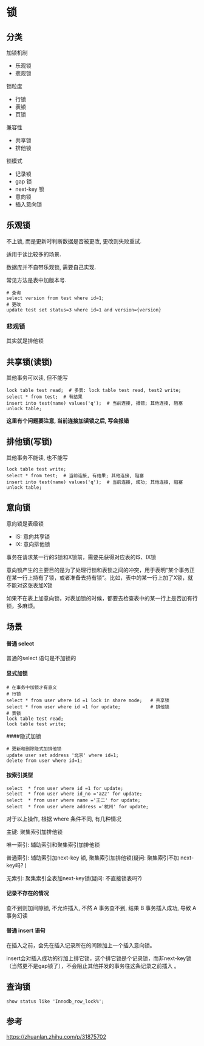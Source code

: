 # 锁

## 分类

加锁机制

- 乐观锁
- 悲观锁

锁粒度

- 行锁
- 表锁
- 页锁

兼容性

- 共享锁
- 排他锁

锁模式

- 记录锁
- gap 锁
- next-key 锁
- 意向锁
- 插入意向锁



## 乐观锁

不上锁, 而是更新时判断数据是否被更改, 更改则失败重试. 

适用于读比较多的场景.

数据库并不自带乐观锁, 需要自己实现.

常见方法是表中加版本号.

```mysql
# 查询
select version from test where id=1;
# 更改
update test set status=3 where id=1 and version={version}
```

### 悲观锁

其实就是排他锁

## 共享锁(读锁)

其他事务可以读, 但不能写

```mysql
lock table test read;  # 多表: lock table test read, test2 write;
select * from test;  # 有结果
insert into test(name) values('q');  # 当前连接, 报错; 其他连接, 阻塞
unlock table;
```

**这里有个问题要注意, 当前连接加读锁之后, 写会报错**

## 排他锁(写锁)

其他事务不能读, 也不能写

```mysql
lock table test write;
select * from test;  # 当前连接, 有结果; 其他连接, 阻塞
insert into test(name) values('q');  # 当前连接, 成功; 其他连接, 阻塞
unlock table;
```

 ## 意向锁

意向锁是表级锁

- IS: 意向共享锁
- IX: 意向排他锁

事务在请求某一行的S锁和X锁前，需要先获得对应表的IS、IX锁

意向锁产生的主要目的是为了处理行锁和表锁之间的冲突，用于表明“某个事务正在某一行上持有了锁，或者准备去持有锁”。比如，表中的某一行上加了X锁，就不能对这张表加X锁

如果不在表上加意向锁，对表加锁的时候，都要去检查表中的某一行上是否加有行锁，多麻烦。

## 场景

#### 普通 select

普通的select 语句是不加锁的

#### 显式加锁

```mysql
# 在事务中加锁才有意义
# 行锁
select * from user where id =1 lock in share mode;   # 共享锁
select * from user where id =1 for update;           # 排他锁
# 表锁
lock table test read;
lock table test write;
```

####隐式加锁

```mysql
# 更新和删除隐式加排他锁
update user set address '北京' where id=1;
delete from user where id=1;
```

#### 按索引类型

```mysql
select  * from user where id =1 for update;
select  * from user where id_no ='a22' for update;
select  * from user where name ='王二' for update;
select  * from user where address ='杭州' for update;
```

对于以上操作, 根据 where 条件不同, 有几种情况

主键: 聚集索引加排他锁

唯一索引: 辅助索引和聚集索引加排他锁

普通索引: 辅助索引加next-key 锁, 聚集索引加排他锁(疑问: 聚集索引不加 next-key吗? )

无索引: 聚集索引全表加next-key锁(疑问: 不直接锁表吗?)

#### 记录不存在的情况

查不到则加间隙锁, 不允许插入, 不然 A 事务查不到, 结果 B 事务插入成功, 导致 A 事务幻读

#### 普通 insert 语句

在插入之前，会先在插入记录所在的间隙加上一个插入意向锁。

insert会对插入成功的行加上排它锁，这个排它锁是个记录锁，而非next-key锁（当然更不是gap锁了），不会阻止其他并发的事务往这条记录之前插入 。

## 查询锁

```mysql
show status like 'Innodb_row_lock%';
```

## 参考

https://zhuanlan.zhihu.com/p/31875702